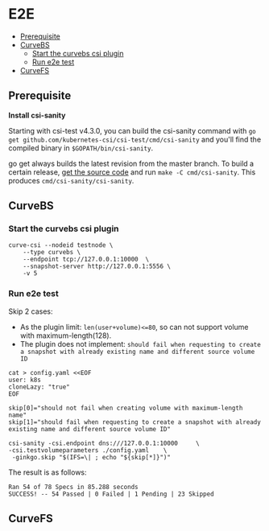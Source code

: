 # E2E

- [Prerequisite](#prerequisite)
- [CurveBS](#curvebs)
  - [Start the curvebs csi plugin](#start-the-curvebs-csi-plugin)
  - [Run e2e test](#run-e2e-test)
- [CurveFS](#curvefs)


## Prerequisite

**Install csi-sanity**

Starting with csi-test v4.3.0, you can build the csi-sanity command with `go get github.com/kubernetes-csi/csi-test/cmd/csi-sanity` and you'll find the compiled binary in `$GOPATH/bin/csi-sanity`.

go get always builds the latest revision from the master branch. To build a certain release, [get the source code](https://github.com/kubernetes-csi/csi-test/releases) and run `make -C cmd/csi-sanity`. This produces `cmd/csi-sanity/csi-sanity`.

## CurveBS

### Start the curvebs csi plugin

```
curve-csi --nodeid testnode \
    --type curvebs \
    --endpoint tcp://127.0.0.1:10000  \
    --snapshot-server http://127.0.0.1:5556 \
    -v 5
```

### Run e2e test

Skip 2 cases:

- As the plugin limit: `len(user+volume)<=80`, so can not support volume with maximum-length(128).
- The plugin does not implement: `should fail when requesting to create a snapshot with already existing name and different source volume ID`

```
cat > config.yaml <<EOF
user: k8s
cloneLazy: "true"
EOF

skip[0]="should not fail when creating volume with maximum-length name"
skip[1]="should fail when requesting to create a snapshot with already existing name and different source volume ID"

csi-sanity -csi.endpoint dns:///127.0.0.1:10000     \
-csi.testvolumeparameters ./config.yaml    \
 -ginkgo.skip "$(IFS=\| ; echo "${skip[*]}")"
```

The result is as follows:

```
Ran 54 of 78 Specs in 85.288 seconds
SUCCESS! -- 54 Passed | 0 Failed | 1 Pending | 23 Skipped
```

## CurveFS

